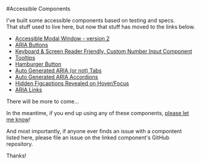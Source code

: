 #Accessible Components

I've built some accessible components based on testing and specs.  
That stuff used to live here, but now that stuff has moved to the links below.  

* [Accessible Modal Window - version 2](https://github.com/scottaohara/accessible_modal_window)  
* [ARIA Buttons](https://github.com/scottaohara/a11y_button)  
* [Keyboard & Screen Reader Friendly, Custom Number Input Component](https://github.com/scottaohara/Numbler)  
* [Tooltips](https://github.com/scottaohara/a11y_tooltips)  
* [Hamburger Button](https://github.com/scottaohara/accessible_hamburger)  
* [Auto Generated ARIA (or not) Tabs](https://github.com/scottaohara/accessible_tabs)  
* [Auto Generated ARIA Accordions](https://github.com/scottaohara/accessible_accordions)  
* [Hidden Figcaptions Revealed on Hover/Focus](https://github.com/scottaohara/figcaption-reveal)  
* [ARIA Links](https://github.com/scottaohara/aria-links)  

There will be more to come...

In the meantime, if you end up using any of these components, [please let me know](http://twitter.com/scottohara)!  

And most importantly, if anyone ever finds an issue with a compontent listed here, please file an issue on the linked component's GitHub repository.

Thanks!
